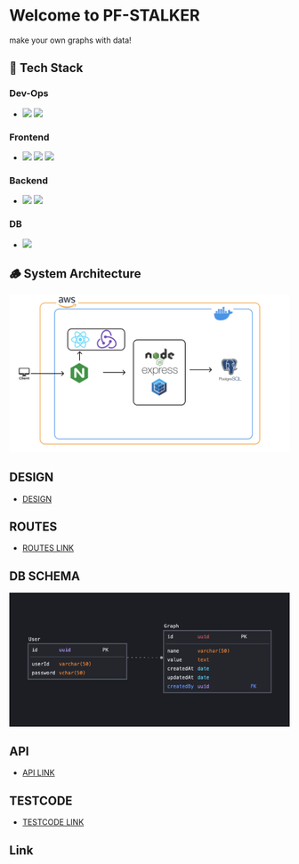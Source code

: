 # Welcome to PF-STALKER

make your own graphs with data!

## 🌵 **Tech Stack**

### Dev-Ops

- <img src="https://img.shields.io/badge/Docker-2496ED?style=for-the-badge&logo=Docker&logoColor=black"> <img src="https://img.shields.io/badge/Amazon EC2-FF9900?style=for-the-badge&logo=Amazon%20EC2&logoColor=white">

### Frontend

- <img src="https://img.shields.io/badge/React-61DAFB?style=for-the-badge&logo=React&logoColor=black"> <img src="https://img.shields.io/badge/Redux-764ABC?style=for-the-badge&logo=Redux&logoColor=black"> <img src="https://img.shields.io/badge/styled%20components-DB7093?style=for-the-badge&logo=styled%20components&logoColor=black">

### Backend

- <img src="https://img.shields.io/badge/Express.js-404D59?style=for-the-badge"> <img src="https://img.shields.io/badge/NGINX-009639?style=for-the-badge&logo=NGINX&logoColor=black">

### DB

- <img src="https://img.shields.io/badge/PostgreSQL-316192?style=for-the-badge&logo=postgresql&logoColor=white">

## 🪵 System Architecture

![System Architecture](./img/architecture.png)

## DESIGN

- [DESIGN](https://www.figma.com/file/rz8iXZPTunBGKM3hSSqdWx/Untitled?type=design&node-id=0-1&t=Pr3wFruJ5oQsdgv0-0)

## ROUTES

- [ROUTES LINK](./front/README.md)

## DB SCHEMA

![DB SCHEMA](./img/schema.png)

## API

- [API LINK](./back/README.md)

## TESTCODE

- [TESTCODE LINK](./back/testcode/)

## Link
